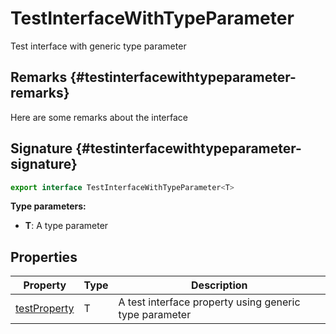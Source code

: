 # TestInterfaceWithTypeParameter

Test interface with generic type parameter

## Remarks {#testinterfacewithtypeparameter-remarks}

Here are some remarks about the interface

## Signature {#testinterfacewithtypeparameter-signature}

```typescript
export interface TestInterfaceWithTypeParameter<T> 
```
<b>Type parameters:</b> 

* <b>T</b>: A type parameter


## Properties

|  Property | Type | Description |
|  --- | --- | --- |
|  [testProperty](docs/simple-suite-test/testinterfacewithtypeparameter-testproperty-propertysignature) | T | A test interface property using generic type parameter |